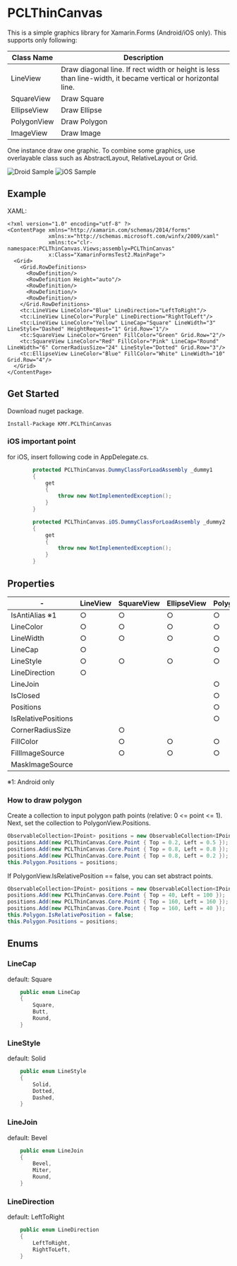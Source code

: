 # PCLThinCanvas
This is a simple graphics library for Xamarin.Forms (Android/iOS only).
This supports only following:

|Class Name|Description|
|---|---|
|LineView|Draw diagonal line. If rect width or height is less than line-width, it became vertical or horizontal line.|
|SquareView|Draw Square|
|EllipseView|Draw Ellipse|
|PolygonView|Draw Polygon|
|ImageView|Draw Image|

One instance draw one graphic. To combine some graphics, use overlayable class such as AbstractLayout, RelativeLayout or Grid.

![Droid Sample](https://github.com/kmycode/PCLThinCanvas/blob/master/images/droid.png "Droid Sample")
![iOS Sample](https://github.com/kmycode/PCLThinCanvas/blob/master/images/ios.png "iOS Sample")

## Example

XAML:
```xaml
<?xml version="1.0" encoding="utf-8" ?>
<ContentPage xmlns="http://xamarin.com/schemas/2014/forms"
             xmlns:x="http://schemas.microsoft.com/winfx/2009/xaml"
             xmlns:tc="clr-namespace:PCLThinCanvas.Views;assembly=PCLThinCanvas"
             x:Class="XamarinFormsTest2.MainPage">
  <Grid>
    <Grid.RowDefinitions>
      <RowDefinition/>
      <RowDefinition Height="auto"/>
      <RowDefinition/>
      <RowDefinition/>
      <RowDefinition/>
    </Grid.RowDefinitions>
    <tc:LineView LineColor="Blue" LineDirection="LeftToRight"/>
    <tc:LineView LineColor="Purple" LineDirection="RightToLeft"/>
    <tc:LineView LineColor="Yellow" LineCap="Square" LineWidth="3" LineStyle="Dashed" HeightRequest="1" Grid.Row="1"/>
    <tc:SquareView LineColor="Green" FillColor="Green" Grid.Row="2"/>
    <tc:SquareView LineColor="Red" FillColor="Pink" LineCap="Round" LineWidth="6" CornerRadiusSize="24" LineStyle="Dotted" Grid.Row="3"/>
    <tc:EllipseView LineColor="Blue" FillColor="White" LineWidth="10" Grid.Row="4"/>
  </Grid>
</ContentPage>
```

## Get Started

Download nuget package.

```
Install-Package KMY.PCLThinCanvas
```

### iOS important point

for iOS, insert following code in AppDelegate.cs.

```csharp
		protected PCLThinCanvas.DummyClassForLoadAssembly _dummy1
		{
			get
			{
				throw new NotImplementedException();
			}
		}

		protected PCLThinCanvas.iOS.DummyClassForLoadAssembly _dummy2
		{
			get
			{
				throw new NotImplementedException();
			}
		}
```


## Properties

|-|LineView|SquareView|EllipseView|PolygonView|ImageView|
|---|---|---|---|---|---|
|IsAntiAlias ※1|○|○|○|○||
|LineColor|○|○|○|○||
|LineWidth|○|○|○|○||
|LineCap|○|||○||
|LineStyle|○|○|○|○||
|LineDirection|○|||||
|LineJoin||||○||
|IsClosed||||○||
|Positions||||○||
|IsRelativePositions||||○||
|CornerRadiusSize||○||||
|FillColor||○|○|○||
|FillImageSource||○|○|○|○|
|MaskImageSource|||||○|

※1: Android only

### How to draw polygon

Create a collection to input polygon path points (relative: 0 <= point <= 1).
Next, set the collection to PolygonView.Positions.

```csharp
ObservableCollection<IPoint> positions = new ObservableCollection<IPoint>();
positions.Add(new PCLThinCanvas.Core.Point { Top = 0.2, Left = 0.5 });
positions.Add(new PCLThinCanvas.Core.Point { Top = 0.8, Left = 0.8 });
positions.Add(new PCLThinCanvas.Core.Point { Top = 0.8, Left = 0.2 });
this.Polygon.Positions = positions;
```

If PolygonView.IsRelativePosition == false, you can set abstract points.

```csharp
ObservableCollection<IPoint> positions = new ObservableCollection<IPoint>();
positions.Add(new PCLThinCanvas.Core.Point { Top = 40, Left = 100 });
positions.Add(new PCLThinCanvas.Core.Point { Top = 160, Left = 160 });
positions.Add(new PCLThinCanvas.Core.Point { Top = 160, Left = 40 });
this.Polygon.IsRelativePosition = false;
this.Polygon.Positions = positions;
```

## Enums

### LineCap

default: Square

```csharp
	public enum LineCap
	{
		Square,
		Butt,
		Round,
	}
```

### LineStyle

default: Solid

```csharp
	public enum LineStyle
	{
		Solid,
		Dotted,
		Dashed,
	}
```

### LineJoin

default: Bevel

```csharp
	public enum LineJoin
	{
		Bevel,
		Miter,
		Round,
	}
```

### LineDirection

default: LeftToRight

```csharp
	public enum LineDirection
	{
		LeftToRight,
		RightToLeft,
	}
```
